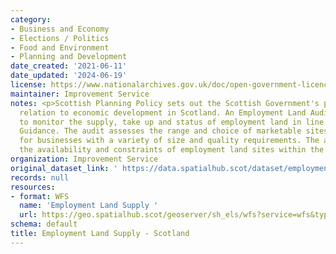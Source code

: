 ```yaml
---
category:
- Business and Economy
- Elections / Politics
- Food and Environment
- Planning and Development
date_created: '2021-06-11'
date_updated: '2024-06-19'
license: https://www.nationalarchives.gov.uk/doc/open-government-licence/version/3/
maintainer: Improvement Service
notes: <p>Scottish Planning Policy sets out the Scottish Government's policies in
  relation to economic development in Scotland. An Employment Land Audit is produced
  to monitor the supply, take up and status of employment land in line with National
  Guidance. The audit assesses the range and choice of marketable sites and locations
  for businesses with a variety of size and quality requirements. The audit identifies
  the availability and constraints of employment land sites within the local authority.</p>
organization: Improvement Service
original_dataset_link: ' https://data.spatialhub.scot/dataset/employment_land_supply-is'
records: null
resources:
- format: WFS
  name: 'Employment Land Supply '
  url: https://geo.spatialhub.scot/geoserver/sh_els/wfs?service=wfs&typeName=sh_els:pub_els
schema: default
title: Employment Land Supply - Scotland
---
```

